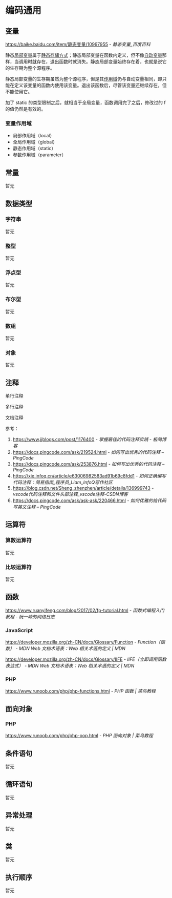 # 编码通用

## 变量

https://baike.baidu.com/item/静态变量/10997955 - *静态变量_百度百科*

静态[局部变量](https://baike.baidu.com/item/%E5%B1%80%E9%83%A8%E5%8F%98%E9%87%8F)属于[静态存储方式](https://baike.baidu.com/item/%E9%9D%99%E6%80%81%E5%AD%98%E5%82%A8%E6%96%B9%E5%BC%8F)；静态局部变量在函数内定义，但不像[自动变量](https://baike.baidu.com/item/%E8%87%AA%E5%8A%A8%E5%8F%98%E9%87%8F)那样，当调用时就存在，退出函数时就消失。静态局部变量始终存在着，也就是说它的生存期为整个源程序。

静态局部变量的生存期虽然为整个源程序，但是其[作用域](https://baike.baidu.com/item/%E4%BD%9C%E7%94%A8%E5%9F%9F)仍与自动变量相同，即只能在定义该变量的函数内使用该变量。退出该函数后，尽管该变量还继续存在，但不能使用它。

加了 static 的类型限制之后，就相当于全局变量，函数调用完了之后，修改过的 f 的值仍然是有效的。

### 变量作用域

- 局部作用域（local）
- 全局作用域（global）
- 静态作用域（static）
- 参数作用域（parameter）

## 常量

暂无

## 数据类型

### 字符串

暂无

### 整型

暂无

### 浮点型

暂无

### 布尔型

暂无

### 数组

暂无

### 对象

暂无

## 注释

单行注释

多行注释

文档注释

参考：

1. https://www.jjblogs.com/post/1176400 - *掌握最佳的代码注释实践 - 极简博客*
2. https://docs.pingcode.com/ask/219524.html - *如何写出优秀的代码注释 – PingCode*
3. https://docs.pingcode.com/ask/253876.html - *如何写出优秀的代码注释 – PingCode*
4. https://xie.infoq.cn/article/e63006982583ad91b69c8fdd1 - *如何正确编写代码注释：简易指南_程序员_Liam_InfoQ写作社区*
5. https://blog.csdn.net/Sheng_zhenzhen/article/details/136999743 - *vscode代码注释和文件头部注释_vscode注释-CSDN博客*
6. https://docs.pingcode.com/ask/ask-ask/220466.html - *如何优雅的给代码写英文注释 – PingCode*

## 运算符

### 算数运算符

暂无

### 比较运算符

暂无

## 函数

https://www.ruanyifeng.com/blog/2017/02/fp-tutorial.html - *函数式编程入门教程 - 阮一峰的网络日志*

### JavaScript

https://developer.mozilla.org/zh-CN/docs/Glossary/Function - *Function（函数） - MDN Web 文档术语表：Web 相关术语的定义 | MDN*

https://developer.mozilla.org/zh-CN/docs/Glossary/IIFE - *IIFE（立即调用函数表达式） - MDN Web 文档术语表：Web 相关术语的定义 | MDN*

### PHP

https://www.runoob.com/php/php-functions.html - *PHP 函数 | 菜鸟教程*

## 面向对象

### PHP

https://www.runoob.com/php/php-oop.html - *PHP 面向对象 | 菜鸟教程*

## 条件语句

暂无

## 循环语句

暂无

## 异常处理

暂无

## 类

暂无

## 执行顺序

暂无
